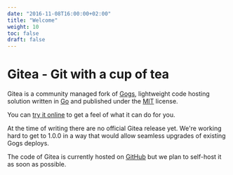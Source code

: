 ```yaml
---
date: "2016-11-08T16:00:00+02:00"
title: "Welcome"
weight: 10
toc: false
draft: false
---
```


# Gitea - Git with a cup of tea

Gitea is a community managed fork of [Gogs](http://gogs.io), lightweight
code hosting solution written in [Go](https://golang.org/) and published
under the [MIT](https://github.com/go-gitea/gitea/blob/master/LICENSE)
license.

You can [try it online](https://try.gitea.io/) to get a feel of what it
can do for you.

At the time of writing there are no official Gitea release yet.
We're working hard to get to 1.0.0 in a way that would allow seamless
upgrades of existing Gogs deploys.

The code of Gitea is currently hosted on
[GitHub](https://github.com/go-gitea/)
but we plan to self-host it as soon as possible.
